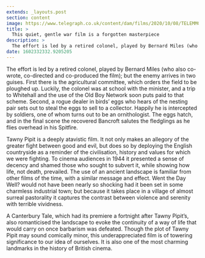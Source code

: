 ```yaml
--- 
extends: _layouts.post 
section: content 
image: https://www.telegraph.co.uk/content/dam/films/2020/10/08/TELEMMGLPICT000240951488_trans_NvBQzQNjv4BqMrymIz0rGeyhnbw5bZ97Yl3aeeBYP_TTf-NO_NtEvJ8.jpeg?impolicy=logo-overlay 
title: > 
  This quiet, gentle war film is a forgotten masterpiece 
description: > 
  The effort is led by a retired colonel, played by Bernard Miles (who also co-wrote, co-directed and co-produced the film); but the enemy arrives in two guises.Tawny Pipit is a deeply atavistic film.The use of an ancient landscape is familiar from other films of the time, with a similar message and effect.Though the plot of Tawny Pipit may sound comically minor, this underappreciated film is of towering significance to our idea of ourselves.It is also one of the most charming landmarks in the history of British cinema. 
date: 1602332332.9205205 
--- 
```

The effort is led by a retired colonel, played by Bernard Miles (who also co-wrote, co-directed and co-produced the film); but the enemy arrives in two guises. First there is the agricultural committee, which orders the field to be ploughed up. Luckily, the colonel was at school with the minister, and a trip to Whitehall and the use of the Old Boy Network soon puts paid to that scheme. Second, a rogue dealer in birds’ eggs who hears of the nesting pair sets out to steal the eggs to sell to a collector. Happily he is intercepted by soldiers, one of whom turns out to be an ornithologist. The eggs hatch, and in the final scene the recovered Bancroft salutes the fledglings as he flies overhead in his Spitfire.

Tawny Pipit is a deeply atavistic film. It not only makes an allegory of the greater fight between good and evil, but does so by deploying the English countryside as a reminder of the civilisation, history and values for which we were fighting. To cinema audiences in 1944 it presented a sense of decency and shamed those who sought to subvert it, while showing how life, not death, prevailed. The use of an ancient landscape is familiar from other films of the time, with a similar message and effect. Went the Day Well? would not have been nearly so shocking had it been set in some charmless industrial town; but because it takes place in a village of almost surreal pastorality it captures the contrast between violence and serenity with terrible vividness.

A Canterbury Tale, which had its premiere a fortnight after Tawny Pipit’s, also romanticised the landscape to evoke the continuity of a way of life that would carry on once barbarism was defeated. Though the plot of Tawny Pipit may sound comically minor, this underappreciated film is of towering significance to our idea of ourselves. It is also one of the most charming landmarks in the history of British cinema.